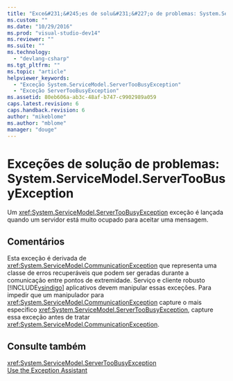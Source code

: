 ```yaml
---
title: "Exce&#231;&#245;es de solu&#231;&#227;o de problemas: System.ServiceModel.ServerTooBusyException | Microsoft Docs"
ms.custom: ""
ms.date: "10/29/2016"
ms.prod: "visual-studio-dev14"
ms.reviewer: ""
ms.suite: ""
ms.technology: 
  - "devlang-csharp"
ms.tgt_pltfrm: ""
ms.topic: "article"
helpviewer_keywords: 
  - "Exceção System.ServiceModel.ServerTooBusyException"
  - "Exceção ServerTooBusyException"
ms.assetid: 80eb606a-ab3c-48af-b747-c9902989a059
caps.latest.revision: 6
caps.handback.revision: 6
author: "mikeblome"
ms.author: "mblome"
manager: "douge"
---
```

# Exce&#231;&#245;es de solu&#231;&#227;o de problemas: System.ServiceModel.ServerTooBusyException
Um <xref:System.ServiceModel.ServerTooBusyException> exceção é lançada quando um servidor está muito ocupado para aceitar uma mensagem.  
  
## Comentários  
 Esta exceção é derivada de <xref:System.ServiceModel.CommunicationException> que representa uma classe de erros recuperáveis que podem ser geradas durante a comunicação entre pontos de extremidade. Serviço e cliente robusto [!INCLUDE[vsindigo](../data-tools/includes/vsindigo_md.md)] aplicativos devem manipular essas exceções. Para impedir que um manipulador para <xref:System.ServiceModel.CommunicationException> capture o mais específico <xref:System.ServiceModel.ServerTooBusyException>, capture essa exceção antes de tratar <xref:System.ServiceModel.CommunicationException>.  
  
## Consulte também  
 <xref:System.ServiceModel.ServerTooBusyException>   
 [Use the Exception Assistant](../Topic/How%20to:%20Use%20the%20Exception%20Assistant.md)